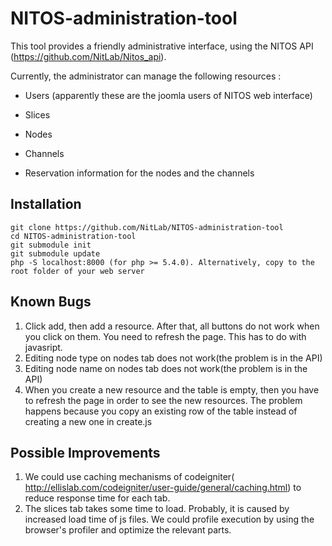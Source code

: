 NITOS-administration-tool
=========================

This tool provides a friendly administrative interface, using the NITOS API (https://github.com/NitLab/Nitos_api).

Currently, the administrator can manage the following resources : 

  * Users (apparently these are the joomla users of NITOS web interface)

  * Slices

  * Nodes
  
  * Channels

  * Reservation information for the nodes and the channels


## Installation 

```
git clone https://github.com/NitLab/NITOS-administration-tool
cd NITOS-administration-tool
git submodule init
git submodule update
php -S localhost:8000 (for php >= 5.4.0). Alternatively, copy to the root folder of your web server
```

## Known Bugs 

  1. Click add, then add a resource. After that, all buttons do not work when you click on them. You need to refresh the page. This has to do with javasript.
  2. Editing node type on nodes tab does not work(the problem is in the API)
  3. Editing node name on nodes tab does not work(the problem is in the API)
  4. When you create a new resource and the table is empty, then you have to refresh the page in order to see the new resources. The problem happens because you copy an existing row of the table instead of creating a new one in create.js


## Possible Improvements 

  1. We could use caching mechanisms of codeigniter( http://ellislab.com/codeigniter/user-guide/general/caching.html) to reduce response time for each tab. 
  2. The slices tab takes some time to load. Probably, it is caused by increased load time of js files. We could profile execution by using the browser's profiler and optimize the relevant parts.

